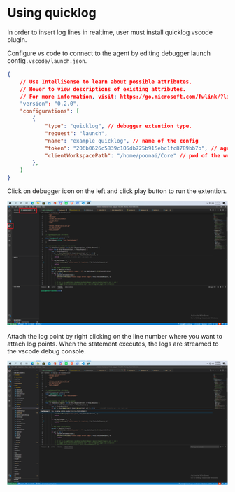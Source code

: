 # Using quicklog

In order to insert log lines in realtime, user must install quicklog vscode plugin.


Configure vs code to connect to the agent by editing debugger launch config`.vscode/launch.json`.
```json
{
    // Use IntelliSense to learn about possible attributes.
    // Hover to view descriptions of existing attributes.
    // For more information, visit: https://go.microsoft.com/fwlink/?linkid=830387
    "version": "0.2.0",
    "configurations": [
        {
            "type": "quicklog", // debugger extention type.
            "request": "launch",
            "name": "example quicklog", // name of the config
            "token": "206b0626c5839c105db725b915ebc1fc8789bb7b", // agent token
            "clientWorkspacePath": "/home/poonai/Core" // pwd of the workspace
        },
    ]
}
```

Click on debugger icon on the left and click play button to run the extention.

![debugger icon](../assets/run-extention.png)

Attach the log point by right clicking on the line number where you want to attach log points. When the statement executes, the logs are streamed to the vscode debug console.

![logpoint](../assets/logpoint.png)